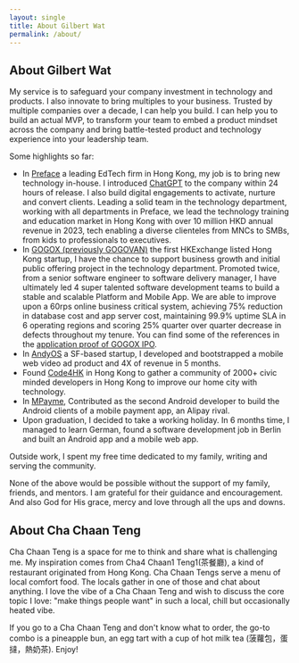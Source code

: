 ```yaml
---
layout: single
title: About Gilbert Wat
permalink: /about/
---
```

## About Gilbert Wat

My service is to safeguard your company investment in technology and products. I also innovate to bring multiples to your business. Trusted by multiple companies over a decade, I can help you build. I can help you to build an actual MVP, to transform your team to embed a product mindset across the company and bring battle-tested product and technology experience into your leadership team.

Some highlights so far:

- In [Preface](https://www.preface.ai) a leading EdTech firm in Hong Kong, my job is to bring new technology in-house. I introduced [ChatGPT](https://chat.openai.com) to the company within 24 hours of release. I also build digital engagements to activate, nurture and convert clients. Leading a solid team in the technology department, working with all departments in Preface, we lead the technology training and education market in Hong Kong with over 10 million HKD annual revenue in 2023, tech enabling a diverse clienteles from MNCs to SMBs, from kids to professionals to executives.
- In [GOGOX (previously GOGOVAN)](https://www.gogox.com) the first HKExchange listed Hong Kong startup, I have the chance to support business growth and initial public offering project in the technology department. Promoted twice, from a senior software engineer to software delivery manager, I have ultimately led 4 super talented software development teams to build a stable and scalable Platform and Mobile App. We are able to improve upon a 60rps online business critical system, achieving 75% reduction in database cost and app server cost, maintaining 99.9% uptime SLA in 6 operating regions and scoring 25% quarter over quarter decrease in defects throughout my tenure. You can find some of the references in the [application proof of GOGOX IPO](https://www1.hkexnews.hk/listedco/listconews/sehk/2022/0624/sehk22042400132.pdf).
- In [AndyOS](https://www.andyroid.net) a SF-based startup, I developed and bootstrapped a mobile web video ad product and 4X of revenue in 5 months.
- Found [Code4HK](https://code4.hk) in Hong Kong to gather a community of 2000+ civic minded developers in Hong Kong to improve our home city with technology.
- In [MPayme](https://www.crunchbase.com/organization/mpayme), Contributed as the second Android developer to build the Android clients of a mobile payment app, an Alipay rival.
- Upon graduation, I decided to take a working holiday. In 6 months time, I managed to learn German, found a software development job in Berlin and built an Android app and a mobile web app.

Outside work, I spent my free time dedicated to my family, writing and serving the community.

None of the above would be possible without the support of my family, friends, and mentors. I am grateful for their guidance and encouragement. And also God for His grace, mercy and love through all the ups and downs.

## About Cha Chaan Teng

Cha Chaan Teng is a space for me to think and share what is challenging me. My inspiration comes from Cha4 Chaan1 Teng1(茶餐廳), a kind of restaurant originated from Hong Kong. Cha Chaan Tengs serve a menu of local comfort food. The locals gather in one of those and chat about anything. I love the vibe of a Cha Chaan Teng and wish to discuss the core topic I love: "make things people want" in such a local, chill but occasionally heated vibe.

If you go to a Cha Chaan Teng and don't know what to order, the go-to combo is a pineapple bun, an egg tart with a cup of hot milk tea (菠蘿包，蛋撻，熱奶茶). Enjoy!

